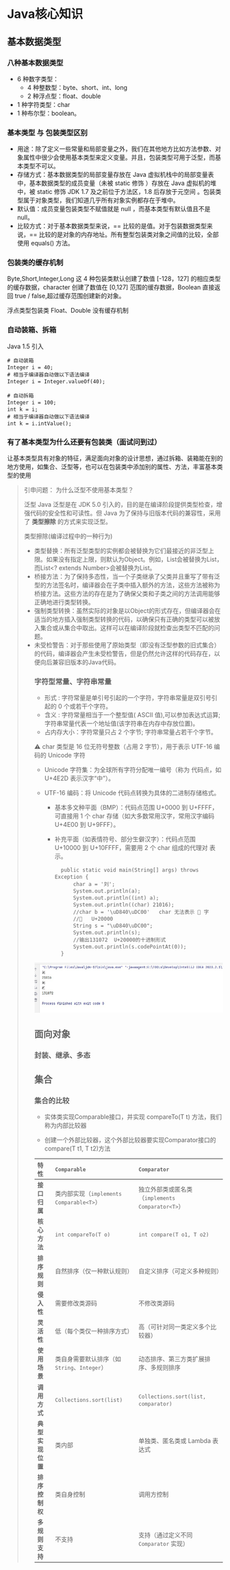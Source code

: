 # Java核心知识
## 基本数据类型
### 八种基本数据类型
- 6 种数字类型：
    - 4 种整数型：byte、short、int、long
    - 2 种浮点型：float、double
- 1 种字符类型：char
- 1 种布尔型：boolean。

### 基本类型 与 包装类型区别
- 用途：除了定义一些常量和局部变量之外，我们在其他地方比如方法参数、对象属性中很少会使用基本类型来定义变量。并且，包装类型可用于泛型，而基本类型不可以。
- 存储方式：基本数据类型的局部变量存放在 Java 虚拟机栈中的局部变量表中，基本数据类型的成员变量（未被 static 修饰 ）存放在 Java 虚拟机的堆中，被 static 修饰 JDK 1.7 及之前位于方法区，1.8 后存放于元空间 。包装类型属于对象类型，我们知道几乎所有对象实例都存在于堆中。
- 默认值：成员变量包装类型不赋值就是 null ，而基本类型有默认值且不是 null。
- 比较方式：对于基本数据类型来说，== 比较的是值。对于包装数据类型来说，== 比较的是对象的内存地址。所有整型包装类对象之间值的比较，全部使用 equals() 方法。

### 包装类的缓存机制
Byte,Short,Integer,Long 这 4 种包装类默认创建了数值 [-128，127] 的相应类型的缓存数据，character 创建了数值在 [0,127] 范围的缓存数据，Boolean 直接返回 true / false,超过缓存范围创建新的对象。

浮点类型包装类 Float、Double 没有缓存机制

### 自动装箱、拆箱
Java 1.5 引入

    # 自动装箱
    Integer i = 40;
    # 相当于编译器自动做以下语法编译
    Integer i = Integer.valueOf(40);

    # 自动拆箱
    Integer i = 100;
    int k = i;
    # 相当于编译器自动做以下语法编译
    int k = i.intValue();


### 有了基本类型为什么还要有包装类（面试问到过）
让基本类型具有对象的特征，满足面向对象的设计思想，通过拆箱、装箱能在别的地方使用，如集合、泛型等，也可以在包装类中添加别的属性、方法，丰富基本类型的使用

> 引申问题：
> 为什么泛型不使用基本类型？
> 
> 泛型
> Java 泛型是在 JDK 5.0 引入的，目的是在编译阶段提供类型检查，增强代码的安全性和可读性。但 Java 为了保持与旧版本代码的兼容性，采用了 **类型擦除** 的方式来实现泛型。
> 
> 类型擦除(编译过程中的一种行为)
> - 类型替换：所有泛型类型的实例都会被替换为它们最接近的非泛型上限。如果没有指定上限，则默认为Object。例如，List<String>会被替换为List<Object>，而List<? extends Number>会被替换为List<Number>。
> - 桥接方法：为了保持多态性，当一个子类继承了父类并且重写了带有泛型的方法签名时，编译器会在子类中插入额外的方法，这些方法被称为桥接方法。这些方法的存在是为了确保父类和子类之间的方法调用能够正确地进行类型转换。
> - 强制类型转换：虽然实际的对象是以Object的形式存在，但编译器会在适当的地方插入强制类型转换的代码，以确保只有正确的类型可以被放入集合或从集合中取出。这样可以在编译阶段就检查出类型不匹配的问题。
> - 未受检警告：对于那些使用了原始类型（即没有泛型参数的旧式集合）的代码，编译器会产生未受检警告，但是仍然允许这样的代码存在，以便向后兼容旧版本的Java代码。


### 字符型常量、字符串常量
- 形式 : 字符常量是单引号引起的一个字符，字符串常量是双引号引起的 0 个或若干个字符。
- 含义 : 字符常量相当于一个整型值( ASCII 值),可以参加表达式运算; 字符串常量代表一个地址值(该字符串在内存中存放位置)。
- 占内存大小：字符常量只占 2 个字节; 字符串常量占若干个字节。
 
⚠️ char 类型是 16 位无符号整数（占用 2 字节），用于表示 UTF-16 编码的 Unicode 字符

- Unicode 字符集：为全球所有字符分配唯一编号（称为 代码点，如 U+4E2D 表示汉字“中”）。

- UTF-16 编码：将 Unicode 代码点转换为具体的二进制存储格式。

    - 基本多文种平面（BMP）：代码点范围 U+0000 到 U+FFFF，可直接用 1 个 char 存储（如大多数常用汉字，常用汉字编码 U+4E00 到 U+9FFF）。

    - 补充平面（如表情符号、部分生僻汉字）：代码点范围 U+10000 到 U+10FFFF，需要用 2 个 char 组成的代理对 表示。

            public static void main(String[] args) throws       Exception {
                char a = '刘';
                System.out.println(a);
                System.out.println((int) a);
                System.out.println((char) 21016);
                //char b = '\uD840\uDC00'   char 无法表示 𠀀 字
                //𠀀   U+20000
                String s = "\uD840\uDC00";
                System.out.println(s);
                //输出131072  U+20000的十进制形式
                System.out.println(s.codePointAt(0));
            }

![上方代码输出结果](/Java/基础/pic/char_demo.jpg)
            

## 面向对象
### 封装、继承、多态


## 集合
### 集合的比较
- 实体类实现Comparable<T>接口，并实现 compareTo(T t) 方法，我们称为内部比较器

- 创建一个外部比较器，这个外部比较器要实现Comparator接口的 compare(T t1, T t2)方法

| **特性**               | **`Comparable`**                              | **`Comparator`**                              |
|------------------------|-----------------------------------------------|-----------------------------------------------|
| **接口归属**           | 类内部实现（`implements Comparable<T>`）      | 独立外部类或匿名类（`implements Comparator<T>`） |
| **核心方法**           | `int compareTo(T o)`                          | `int compare(T o1, T o2)`                     |
| **排序规则**           | 自然排序（仅一种默认规则）                    | 自定义排序（可定义多种规则）                  |
| **侵入性**             | 需要修改类源码                                | 不修改类源码                                  |
| **灵活性**             | 低（每个类仅一种排序方式）                    | 高（可针对同一类定义多个比较器）              |
| **使用场景**           | 类自身需要默认排序（如 `String`、`Integer`）   | 动态排序、第三方类扩展排序、多规则排序        |
| **调用方式**           | `Collections.sort(list)`                      | `Collections.sort(list, comparator)`          |
| **典型实现位置**       | 类内部                                        | 单独类、匿名类或 Lambda 表达式                |
| **排序控制权**         | 类自身控制                                    | 调用方控制                                    |
| **多规则支持**         | 不支持                                        | 支持（通过定义不同 `Comparator` 实现）         |